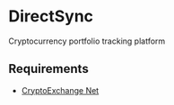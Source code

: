 # DirectSync
Cryptocurrency portfolio tracking platform

## Requirements
* [CryptoExchange Net](https://github.com/JKorf/CryptoExchange.Net "CryptoExchange Net")

